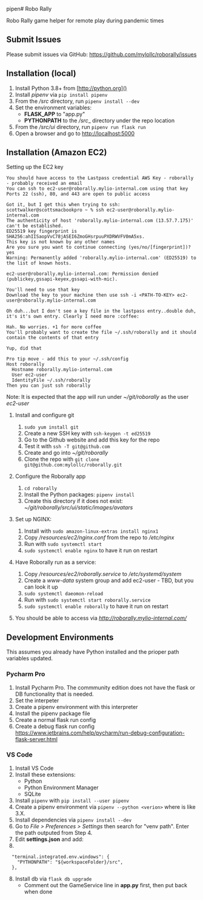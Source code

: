 pipen# Robo Rally

Robo Rally game helper for remote play during pandemic times

## Submit Issues

Please submit issues via GitHub: https://github.com/mylollc/roborally/issues

## Installation (local)

1. Install Python 3.8+ from [http://python.org]()
2. Install _pipenv_ via `pip install pipenv`
3. From the _/src_ directory, run `pipenv install --dev`
4. Set the environment variables:
    * __FLASK_APP__ to "app.py"
    * __PYTHONPATH__ to the _/src__ directory under the repo location
5. From the _/src/ui_ directory, run `pipenv run flask run`
6. Open a browser and go to [http://localhost:5000]()

## Installation (Amazon EC2)

Setting up the EC2 key
```
You should have access to the Lastpass credential AWS Key - roborally - probably received an email
You can ssh to ec2-user@roborally.mylio-internal.com using that key
Ports 22 (ssh), 80, and 443 are open to public access

Got it, but I get this when trying to ssh:
scottwalker@scottsmacbookpro ~ % ssh ec2-user@roborally.mylio-internal.com
The authenticity of host 'roborally.mylio-internal.com (13.57.7.175)' can't be established.
ED25519 key fingerprint is SHA256:ahIISaopVvC78jASEI6ZmoGHsrpuuPXDRWVFV0mA5xs.
This key is not known by any other names
Are you sure you want to continue connecting (yes/no/[fingerprint])? yes
Warning: Permanently added 'roborally.mylio-internal.com' (ED25519) to the list of known hosts.

ec2-user@roborally.mylio-internal.com: Permission denied (publickey,gssapi-keyex,gssapi-with-mic).

You'll need to use that key
Download the key to your machine then use ssh -i <PATH-TO-KEY> ec2-user@roborally.mylio-internal.com

Oh duh...but I don't see a key file in the lastpass entry..double duh, it's it's own entry. Clearly I need more :coffee:

Hah. No worries. +1 for more coffee
You'll probably want to create the file ~/.ssh/roborally and it should contain the contents of that entry

Yup, did that

Pro tip move - add this to your ~/.ssh/config
Host roborally
  Hostname roborally.mylio-internal.com
  User ec2-user
  IdentityFile ~/.ssh/roborally
Then you can just ssh roborally
```

Note: It is expected that the app will run under _~/git/roborally_ as the user _ec2-user_

1. Install and configure git
    1. `sudo yum install git`
    2. Create a new SSH key with `ssh-keygen -t ed25519`
    3. Go to the Github website and add this key for the repo
    4. Test it with `ssh -T git@github.com`
    5. Create and go into _~/git/roborally_
    6. Clone the repo with `git clone git@github.com:mylollc/roborally.git`


2. Configure the Roborally app
    1. `cd roborally`
    2. Install the Python packages: `pipenv install`
    3. Create this directory if it does not exist: _~/git/roborally/src/ui/static/images/avatars_


3. Set up NGINX:
    1. Install with `sudo amazon-linux-extras install nginx1`
    2. Copy _/resources/ec2/nginx.conf_ from the repo to _/etc/nginx_
    3. Run with `sudo systemctl start`
    4. `sudo systemctl enable nginx` to have it run on restart


4. Have Roborally run as a service:
    1. Copy _/resources/ec2/roborally.service_ to _/etc/systemd/system_
    2. Create a _www-data_ system group and add ec2-user - TBD, but you can look it up
    3. `sudo systemctl daeomon-reload`
    4. Run with `sudo systemctl start roborally.service`
    5. `sudo systemctl enable roborally` to have it run on restart

5. You should be able to access via _http://roborally.mylio-internal.com/_

## Development Environments
This assumes you already have Python installed and the prioper path variables updated.

### Pycharm Pro
1. Install Pycharm Pro. The commmunity edition does not have the flask or DB functionality that is needed.
2. Set the interpeter
3. Create a pipenv environment with this interpreter
4. Install the pipenv package file
5. Create a normal flask run config
6. Create a debug flask run config https://www.jetbrains.com/help/pycharm/run-debug-configuration-flask-server.html

### VS Code
1. Install VS Code
2. Install these extensions:
    * Python
    * Python Environment Manager
    * SQLite
3. Install `pipenv` with `pip install --user pipenv`
4. Create a pipenv environment via `pipenv --python <verion>` where <version> is like 3.X.
5. Install dependencies via `pipenv install --dev`
6. Go to _File > Preferences > Settings_ then search for "venv path". Enter the path outputed from Step 4.
7. Edit __settings.json__ and add:
8. 
```
  "terminal.integrated.env.windows": {
    "PYTHONPATH": "${workspaceFolder}/src",
  },
```
8. Install db via `flask db upgrade`
   * Comment out the GameService line in __app.py__ first, then put back when done
